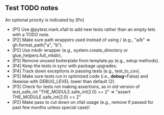 ## Test TODO notes

An optional priority is indicated by [Pn]

- [P1] Use @pytest.mark.xfail to add new tests rather than an empty tets with a TODO note.
- [P2] Make sure path wrappers used instead of using / (e.g., "a/b" => gh.format_path("a", "b").
- [P2] Use mkdir wrapper (e.g., system.create_directory or glue_helpers.full_mkdir).
- [P3] Remove unused boiterplate from template.py (e.g., setup methods).
- [P4] Keep the tests in sync with package upgrades.
- [P4] Track down exceptions in passing tests (e.g., test_to_csv).
- [P3] Make sure tests run in optimized code (i.e., __debug__=False) and likewise with DEBUG_LEVEL lower than default (2).
- [P3] Check for tests not making assertions, as in old version of test_safe_int
       "THE_MODULE.safe_int(2.0) == 2" => "assert THE_MODULE.safe_int(2.0) == 2"
- [P2] Make pass to cut down on xfail usage (e.g., remove if passed for past few months unless special case)!
